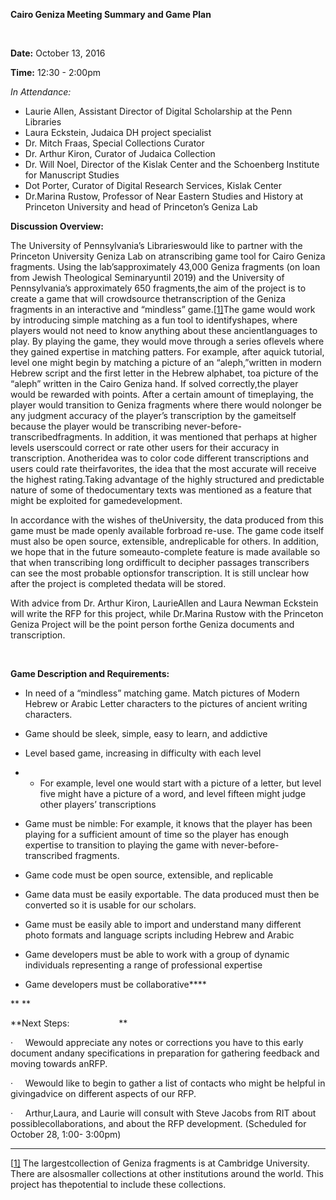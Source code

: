 **Cairo Geniza Meeting Summary and Game Plan**

 

**Date:** October 13, 2016

**Time:** 12:30 - 2:00pm

*In Attendance:*

- Laurie Allen,     Assistant Director of Digital Scholarship at the Penn Libraries
- Laura     Eckstein, Judaica DH project specialist
- Dr. Mitch     Fraas, Special Collections Curator
- Dr. Arthur     Kiron, Curator of Judaica Collection
- Dr. Will     Noel, Director of the Kislak Center and the Schoenberg Institute for     Manuscript Studies
- Dot Porter,     Curator of Digital Research Services, Kislak Center
- Dr.Marina     Rustow, Professor of Near Eastern Studies and History at Princeton     University and head of Princeton’s Geniza Lab 

**Discussion Overview:**

The University of Pennsylvania’s Librarieswould like to partner with the Princeton University Geniza Lab on atranscribing game tool for Cairo Geniza fragments. Using the lab’sapproximately 43,000 Geniza fragments (on loan from Jewish Theological Seminaryuntil 2019) and the University of Pennsylvania’s approximately 650 fragments,the aim of the project is to create a game that will crowdsource thetranscription of the Geniza fragments in an interactive and “mindless” game.[[1\]](#_ftn1)The game would work by introducing simple matching as a fun tool to identifyshapes, where players would not need to know anything about these ancientlanguages to play. By playing the game, they would move through a series oflevels where they gained expertise in matching patters. For example, after aquick tutorial, level one might begin by matching a picture of an “aleph,”written in modern Hebrew script and the first letter in the Hebrew alphabet, toa picture of the “aleph” written in the Cairo Geniza hand. If solved correctly,the player would be rewarded with points. After a certain amount of timeplaying, the player would transition to Geniza fragments where there would nolonger be any judgment accuracy of the player’s transcription by the gameitself because the player would be transcribing never-before-transcribedfragments. In addition, it was mentioned that perhaps at higher levels userscould correct or rate other users for their accuracy in transcription. Anotheridea was to color code different transcriptions and users could rate theirfavorites, the idea that the most accurate will receive the highest rating.Taking advantage of the highly structured and predictable nature of some of thedocumentary texts was mentioned as a feature that might be exploited for gamedevelopment.

In accordance with the wishes of theUniversity, the data produced from this game must be made openly available forbroad re-use. The game code itself must also be open source, extensible, andreplicable for others. In addition, we hope that in the future someauto-complete feature is made available so that when transcribing long ordifficult to decipher passages transcribers can see the most probable optionsfor transcription. It is still unclear how after the project is completed thedata will be stored.

With advice from Dr. Arthur Kiron, LaurieAllen and Laura Newman Eckstein will write the RFP for this project, while Dr.Marina Rustow with the Princeton Geniza Project will be the point person forthe Geniza documents and transcription.

 

**Game Description and Requirements:**

- In need of a     “mindless” matching game. Match pictures of Modern Hebrew or Arabic Letter     characters to the pictures of ancient writing characters.

- Game should     be sleek, simple, easy to learn, and addictive

- Level based     game, increasing in difficulty with each level

- - For      example, level one would start with a picture of a letter, but level five      might have a picture of a word, and level fifteen might judge other      players’ transcriptions

- Game must be     nimble: For example, it knows that the player has been playing for a     sufficient amount of time so the player has enough expertise to transition     to playing the game with never-before-transcribed fragments.

- Game code     must be open source, extensible, and replicable

- Game data     must be easily exportable. The data produced must then be converted so it     is usable for our scholars.

- Game must be     easily able to import and understand many different photo formats and     language scripts including Hebrew and Arabic

- Game     developers must be able to work with a group of dynamic individuals     representing a range of professional expertise

- Game     developers must be collaborative****

** **

**Next Steps:                    **

·     Wewould appreciate any notes or corrections you have to this early document andany specifications in preparation for gathering feedback and moving towards anRFP.

·     Wewould like to begin to gather a list of contacts who might be helpful in givingadvice on different aspects of our RFP.

·     Arthur,Laura, and Laurie will consult with Steve Jacobs from RIT about possiblecollaborations, and about the RFP development. (Scheduled for October 28, 1:00- 3:00pm) 

------

[[1\]](#_ftnref1) The largestcollection of Geniza fragments is at Cambridge University. There are alsosmaller collections at other institutions around the world. This project has thepotential to include these collections.